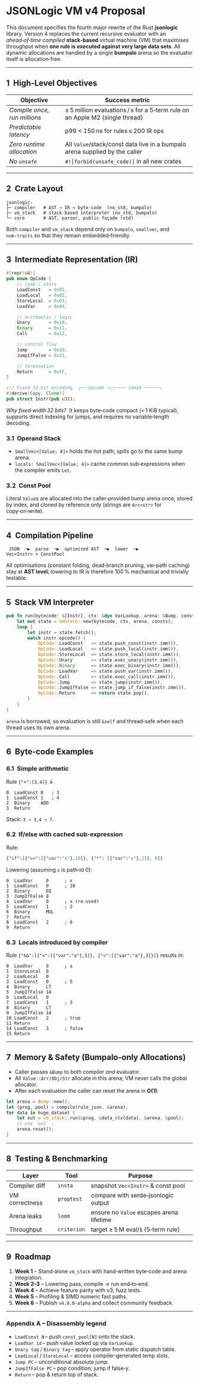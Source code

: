 # JSONLogic VM **v4** Proposal

This document specifies the fourth major rewrite of the Rust **jsonlogic** library. Version 4 replaces the current recursive evaluator with an *ahead‑of‑time compiled* **stack‑based** virtual machine (VM) that maximises throughput when **one rule is executed against very large data sets**. All dynamic allocations are handled by a single **bumpalo** arena so the evaluator itself is allocation‑free.

---

## 1  High‑Level Objectives

| Objective | Success metric |
|-----------|----------------|
| *Compile once, run millions* | ≥ 5 million evaluations / s for a 5‑term rule on an Apple M2 (single thread) |
| *Predictable latency* | p99 < 150 ns for rules ≤ 200 IR ops |
| *Zero runtime allocation* | All `Value`/stack/const data live in a bumpalo arena supplied by the caller |
| *No `unsafe`* | `#![forbid(unsafe_code)]` in all new crates |

---

## 2  Crate Layout

```text
jsonlogic-
├─ compiler   # AST → IR → byte‑code  (no_std, bumpalo)
├─ vm_stack   # stack‑based interpreter (no_std, bumpalo)
└─ core       # AST, parser, public façade (std)
```

Both `compiler` and `vm_stack` depend only on `bumpalo`, `smallvec`, and `num‑traits` so that they remain embedded‑friendly.

---

## 3  Intermediate Representation (IR)

```rust
#[repr(u8)]
pub enum OpCode {
    // load / store
    LoadConst   = 0x01,
    LoadLocal   = 0x02,
    StoreLocal  = 0x03,
    LoadVar     = 0x04,

    // arithmetic / logic
    Unary       = 0x10,
    Binary      = 0x11,
    Call        = 0x12,

    // control flow
    Jump        = 0x20,
    JumpIfFalse = 0x21,

    // termination
    Return      = 0xFF,
}

/// Fixed 32‑bit encoding  ┌── opcode ─┐┌──── imm24 ──────┐
#[derive(Copy, Clone)]
pub struct Instr(pub u32);
```

*Why fixed‑width 32 bits?*  It keeps byte‑code compact (< 1 KiB typical), supports direct indexing for jumps, and requires no variable‑length decoding.

### 3.1  Operand Stack

* `SmallVec<[Value; 8]>` holds the hot path; spills go to the same bump arena.
* `locals: SmallVec<[Value; 4]>` cache common sub‑expressions when the compiler emits `Let`.

### 3.2  Const Pool

Literal `Value`s are allocated into the caller‑provided bump arena once, stored by index, and cloned by reference only (strings are `Arc<str>` for copy‑on‑write).

---

## 4  Compilation Pipeline

```text
 JSON  ─▶  parse  ─▶  optimised AST  ─▶  lower  ─▶  Vec<Instr> + ConstPool
```

All optimisations (constant folding, dead‑branch pruning, var‑path caching) stay at **AST level**; lowering to IR is therefore 100 % mechanical and trivially testable.

---

## 5  Stack VM Interpreter

```rust
pub fn run(bytecode: &[Instr], ctx: &dyn VarLookup, arena: &Bump, consts: &[Value]) -> Value {
    let mut state = VmState::new(bytecode, ctx, arena, consts);
    loop {
        let instr = state.fetch();
        match instr.opcode() {
            OpCode::LoadConst   => state.push_const(instr.imm()),
            OpCode::LoadLocal   => state.push_local(instr.imm()),
            OpCode::StoreLocal  => state.store_local(instr.imm()),
            OpCode::Unary       => state.exec_unary(instr.imm()),
            OpCode::Binary      => state.exec_binary(instr.imm()),
            OpCode::LoadVar     => state.push_var(instr.imm()),
            OpCode::Call        => state.exec_call(instr.imm()),
            OpCode::Jump        => state.jump(instr.imm()),
            OpCode::JumpIfFalse => state.jump_if_false(instr.imm()),
            OpCode::Return      => return state.pop(),
        }
    }
}
```

`arena` is borrowed, so evaluation is still `&self` and thread‑safe when each thread uses its own arena.

---

## 6  Byte‑code Examples

### 6.1  Simple arithmetic

Rule `{"+":[3,4]}` ↓

```text
0  LoadConst 0   ; 3
1  LoadConst 1   ; 4
2  Binary    ADD
3  Return
```

Stack: `3 → 3,4 → 7`.

### 6.2  If/else with cached sub‑expression

Rule:
```json
{"if":[{"==":[{"var":"x"},10]}, {"*": [{"var":"x"},2]}, 0]}
```

Lowering (assuming `x` is path‑id 0):

```text
0  LoadVar     0      ; x
1  LoadConst   0      ; 10
2  Binary      EQ
3  JumpIfFalse 8
4  LoadVar     0      ; x (re‑used)
5  LoadConst   1      ; 2
6  Binary      MUL
7  Return
8  LoadConst   2      ; 0
9  Return
```

### 6.3  Locals introduced by compiler

Rule `{"&&":[{"<":[{"var":"a"},5]}, {"<":[{"var":"a"},3]}]}` results in:

```text
0  LoadVar     0      ; a
1  StoreLocal  0
2  LoadLocal   0
3  LoadConst   0      ; 5
4  Binary      LT
5  JumpIfFalse 14
6  LoadLocal   0
7  LoadConst   1      ; 3
8  Binary      LT
9  JumpIfFalse 14
10 LoadConst   2      ; true
11 Return
14 LoadConst   3      ; false
15 Return
```

---

## 7  Memory & Safety (Bumpalo‑only Allocations)

* Caller passes `&Bump` to both compiler *and* evaluator.
* All `Value::Arr/Obj/Str` allocate in this arena; VM never calls the global allocator.
* After each evaluation the caller can reset the arena in **O(1)**:

```rust
let arena = Bump::new();
let (prog, pool) = compile(rule_json, &arena);
for data in huge_dataset {
    let out = vm_stack::run(&prog, &data_ctx(data), &arena, &pool);
    // use `out` …
    arena.reset();
}
```

---

## 8  Testing & Benchmarking

| Layer | Tool | Purpose |
|-------|------|---------|
| Compiler diff | `insta` | snapshot `Vec<Instr>` & const pool |
| VM correctness | `proptest` | compare with serde‑jsonlogic output |
| Arena leaks | `loom` | ensure no `Value` escapes arena lifetime |
| Throughput | `criterion` | target ≥ 5 M eval/s (5‑term rule) |

---

## 9  Roadmap

1. **Week 1** – Stand‑alone `vm_stack` with hand‑written byte‑code and arena integration.
2. **Week 2–3** – Lowering pass, compile → run end‑to‑end.
3. **Week 4** – Achieve feature parity with v3; fuzz tests.
4. **Week 5** – Profiling & SIMD numeric fast paths.
5. **Week 6** – Publish `v4.0.0‑alpha` and collect community feedback.

---

### Appendix A – Disassembly legend

* `LoadConst N` – push `const_pool[N]` onto the stack.
* `LoadVar id` – push value looked up via `VarLookup`.
* `Unary tag` / `Binary tag` – apply operator from static dispatch table.
* `LoadLocal` / `StoreLocal` – access compiler‑generated temp slots.
* `Jump PC` – unconditional absolute jump.
* `JumpIfFalse PC` – pop condition; jump if false‑y.
* `Return` – pop & return top of stack.

